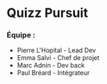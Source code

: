 # Quizz Pursuit

### Équipe : 
- Pierre L'Hopital - Lead Dev
- Emma Salvi - Chef de projet
- Marc Adnin - Dev back
- Paul Bréard - Intégrateur
